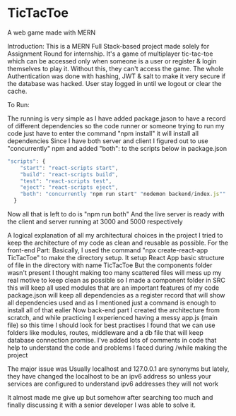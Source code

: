 # TicTacToe
A web game made with MERN

Introduction:
This is a MERN Full Stack-based project made solely for Assignment Round for internship. It's a game of multiplayer tic-tac-toe which can be accessed only when someone is a user or register & login themselves to play it. Without this, they can't access the game.
The whole Authentication was done with hashing, JWT & salt to make it very secure if the database was hacked. User stay logged in until we logout or clear the cache.

To Run:

The running is very simple as I have added package.jason to have a record of different dependencies so the code runner or someone trying to run my code just have to enter the command "npm install" it will install all dependencies 
Since I have both server and client  I figured out to use "concurrently" npm and added  "both": to the scripts below in package.json 
```js
"scripts": {
    "start": "react-scripts start",
    "build": "react-scripts build",
    "test": "react-scripts test",
    "eject": "react-scripts eject",
    "both": "concurrently "npm run start" "nodemon backend/index.js""
  }
```
Now all that is left to do is "npm run both"
And the live server is ready with the client and server running at 3000 and 5000 respectively

A logical explanation of all my architectural choices in the project
I tried to keep the architecture of my code as clean and reusable as possible.
For the front-end Part:
Basically, I used the command "npx create-react-app TicTacToe" to make the directory setup. It setup React App basic structure of file in the directory with name TicTacToe
But the components folder wasn't present 
I thought making too many scattered files will mess up my real motive to keep clean as possible so I made a component folder in SRC this will keep all used modules that are an important features of my code
package.json will keep all dependencies as a register record that will show all dependencies used and as I mentioned just a command is enough to install all of that ealier
Now back-end part
I created the architecture from scratch, and while practicing I experienced having a messy app.js (main file) so this time I should look for best practises I found that we can use folders like modules, routes, middleware and a db file that will keep database connection promise.
I've added lots of comments in code that help to understand the code and problems I faced during /while making the project

The major issue was Usually localhost and 127.0.0.1 are synonyms but  lately, they have changed the localhost to be an ipv6 address so unless your services are configured to understand ipv6 addresses they will not work 

It almost made me give up but somehow after searching too much and finally discussing it with a senior developer I was able to solve it.
